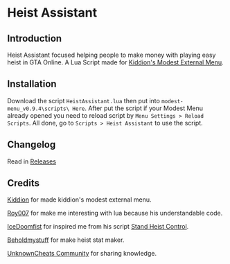 # Heist Assistant

## Introduction
Heist Assistant focused helping people to make money with playing easy heist in GTA Online.
A Lua Script made for [Kiddion's Modest External Menu](https://www.unknowncheats.me/forum/grand-theft-auto-v/497052-kiddions-modest-external-menu-thread-3-a.html).

## Installation
Download the script `HeistAssistant.lua` then put into `modest-menu_v0.9.4\scripts\ Here`. After put the script if your Modest Menu already opened you need to reload script by `Menu Settings > Reload Scripts`. All done, go to `Scripts > Heist Assistant` to use the script.

## Changelog
Read in [Releases](https://github.com/boncabee/Heist-Assistant/releases)

## Credits
[Kiddion](https://www.unknowncheats.me/forum/members/1861563.html) for made kiddion's modest external menu.

[Roy007](https://www.unknowncheats.me/forum/members/4362780.html) for make me interesting with lua because his understandable code.

[IceDoomfist](https://github.com/IceDoomfist) for inspired me from his script [Stand Heist Control](https://github.com/IceDoomfist/Stand-Heist-Control).

[Beholdmystuff](https://github.com/beholdmystuff) for make heist stat maker.

[UnknownCheats Community](https://www.unknowncheats.me/forum/grand-theft-auto-v/) for sharing knowledge.
